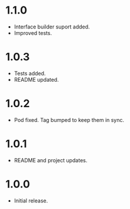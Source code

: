 # 1.1.0

* Interface builder suport added.
* Improved tests.

# 1.0.3

* Tests added.
* README updated.

# 1.0.2

* Pod fixed. Tag bumped to keep them in sync.

# 1.0.1

* README and project updates.

# 1.0.0

* Initial release.
